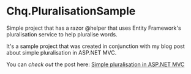Chq.PluralisationSample
=======================

Simple project that has a razor @helper that uses Entity Framework's pluralisation service to help pluralise words.

It's a sample project that was created in conjunction with my blog post about simple pluralisation in ASP.NET MVC.

You can *check out* the post here: [Simple pluralisation in ASP.NET MVC](http://www.michael-mckenna.com/Blog/2013/2/simple-pluralisation-in-asp-dot-net-mvc "Michael McKenna's Blog")
